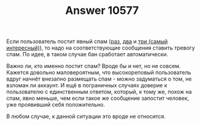 ﻿---
title: "Answer 10577"
se.owner.user_id: 178988
se.owner.display_name: "Qwertiy"
se.owner.link: "https://ru.meta.stackoverflow.com/users/178988/qwertiy"
se.answer_id: 10577
se.question_id: 10575
se.post_type: answer
se.score: 3
se.is_accepted: True
---
<p>Если пользователь постит явный спам (<a href="https://ru.stackoverflow.com/a/1143933/178988">раз</a>, <a href="https://ru.stackoverflow.com/a/1143936/178988">два</a> и <a href="https://ru.stackoverflow.com/a/1143938/178988">три (самый интересный)</a>), то надо на соответствующие сообщения ставить тревогу спам. По идее, в таком случае бан сработает автоматически.</p>
<p>Важно ли, кто именно постит спам? Вроде бы и нет, но не совсем. Кажется довольно маловероятным, что высокореповый пользователь вдруг начнёт внезапно размещать спам - можно задуматься о том, не взломан ли аккаунт. И ещё в пограничных случаях доверие к пользователю с единственным ответом, который, к тому же, похож на спам, явно меньше, чем если такое же сообщение запостит человек, уже проявивший себя положительно.</p>
<p>В любом случае, к данной ситуации это вроде не относится.</p>
